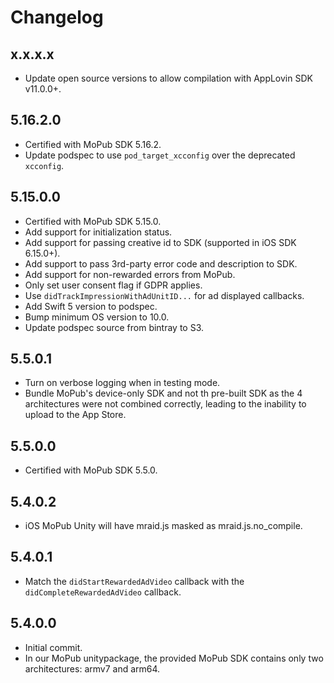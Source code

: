 # Changelog

## x.x.x.x
* Update open source versions to allow compilation with AppLovin SDK v11.0.0+.

## 5.16.2.0
* Certified with MoPub SDK 5.16.2.
* Update podspec to use `pod_target_xcconfig` over the deprecated `xcconfig`.

## 5.15.0.0
* Certified with MoPub SDK 5.15.0.
* Add support for initialization status.
* Add support for passing creative id to SDK (supported in iOS SDK 6.15.0+).
* Add support to pass 3rd-party error code and description to SDK.
* Add support for non-rewarded errors from MoPub.
* Only set user consent flag if GDPR applies.
* Use `didTrackImpressionWithAdUnitID...` for ad displayed callbacks. 
* Add Swift 5 version to podspec.
* Bump minimum OS version to 10.0.
* Update podspec source from bintray to S3.

## 5.5.0.1
* Turn on verbose logging when in testing mode.
* Bundle MoPub's device-only SDK and not th pre-built SDK as the 4 architectures were not combined correctly, leading to the inability to upload to the App Store.

## 5.5.0.0
* Certified with MoPub SDK 5.5.0.

## 5.4.0.2
* iOS MoPub Unity will have mraid.js masked as mraid.js.no_compile.

## 5.4.0.1
* Match the `didStartRewardedAdVideo` callback with the `didCompleteRewardedAdVideo` callback.

## 5.4.0.0
* Initial commit.
* In our MoPub unitypackage, the provided MoPub SDK contains only two architectures: armv7 and arm64.
